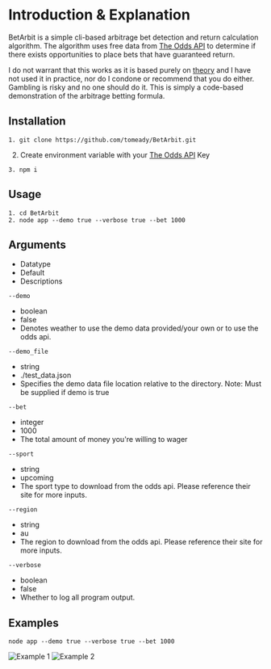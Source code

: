 # Introduction & Explanation

BetArbit is a simple cli-based arbitrage bet detection and return calculation algorithm. The algorithm uses free data from [The Odds API](https://the-odds-api.com/) to determine if there exists opportunities to place bets that have guaranteed return.

I do not warrant that this works as it is based purely on [theory](http://www.aussportsbetting.com/guide/sports-betting-arbitrage/) and I have not used it in practice, nor do I condone or recommend that you do either. Gambling is risky and no one should do it. This is simply a code-based demonstration of the arbitrage betting formula.

## Installation

```
1. git clone https://github.com/tomeady/BetArbit.git
```
2. Create environment variable with your [The Odds API](https://the-odds-api.com/) Key
```
3. npm i
```

## Usage

```
1. cd BetArbit
2. node app --demo true --verbose true --bet 1000
```

## Arguments

- Datatype
- Default
- Descriptions

```
--demo 
```
- boolean
- false
- Denotes weather to use the demo data provided/your own or to use the odds api.


```
--demo_file 
```
- string 
- ./test_data.json
- Specifies the demo data file location relative to the directory. Note: Must be supplied if demo is true


```
--bet 
```
- integer
- 1000
- The total amount of money you're willing to wager


```
--sport 
```
- string
- upcoming
- The sport type to download from the odds api. Please reference their site for more inputs.


```
--region 
```
- string
- au
- The region to download from the odds api. Please reference their site for more inputs.


```
--verbose 
```
- boolean
- false
- Whether to log all program output.

## Examples

```
node app --demo true --verbose true --bet 1000
```

![Example 1](https://polarhcms.com/api/v1/media/object/478/1610528541280_Screenshot%202021-01-13%20200103.png)
![Example 2](https://polarhcms.com/api/v1/media/object/478/1610528541622_Screenshot%202021-01-13%20200121.png)
